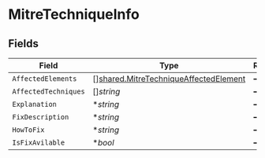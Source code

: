 # MitreTechniqueInfo


## Fields

| Field                                                                                                 | Type                                                                                                  | Required                                                                                              | Description                                                                                           |
| ----------------------------------------------------------------------------------------------------- | ----------------------------------------------------------------------------------------------------- | ----------------------------------------------------------------------------------------------------- | ----------------------------------------------------------------------------------------------------- |
| `AffectedElements`                                                                                    | [][shared.MitreTechniqueAffectedElement](../../../pkg/models/shared/mitretechniqueaffectedelement.md) | :heavy_minus_sign:                                                                                    | N/A                                                                                                   |
| `AffectedTechniques`                                                                                  | []*string*                                                                                            | :heavy_minus_sign:                                                                                    | N/A                                                                                                   |
| `Explanation`                                                                                         | **string*                                                                                             | :heavy_minus_sign:                                                                                    | N/A                                                                                                   |
| `FixDescription`                                                                                      | **string*                                                                                             | :heavy_minus_sign:                                                                                    | N/A                                                                                                   |
| `HowToFix`                                                                                            | **string*                                                                                             | :heavy_minus_sign:                                                                                    | N/A                                                                                                   |
| `IsFixAvilable`                                                                                       | **bool*                                                                                               | :heavy_minus_sign:                                                                                    | N/A                                                                                                   |